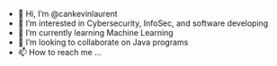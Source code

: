 - 👋 Hi, I’m @cankevinlaurent
- 👀 I’m interested in Cybersecurity, InfoSec, and software developing
- 🌱 I’m currently learning Machine Learning
- 💞️ I’m looking to collaborate on Java programs
- 📫 How to reach me ...

<!---
cankevinlaurent/cankevinlaurent is a ✨ special ✨ repository because its `README.md` (this file) appears on your GitHub profile.
You can click the Preview link to take a look at your changes.
--->
